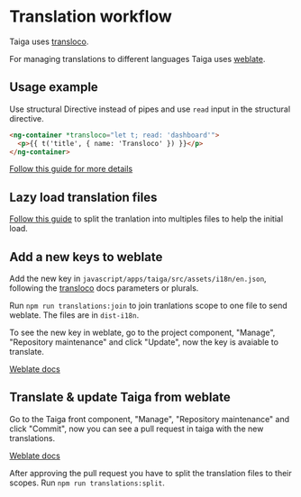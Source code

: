 # Translation workflow

Taiga uses [transloco](https://ngneat.github.io/transloco/).

For managing translations to different languages Taiga uses [weblate](https://hosted.weblate.org/).

## Usage example

Use structural Directive instead of pipes and use `read` input in the structural directive.

```html
<ng-container *transloco="let t; read: 'dashboard'">
  <p>{{ t('title', { name: 'Transloco' }) }}</p>
</ng-container>
```

[Follow this guide for more details](https://ngneat.github.io/transloco/docs/translation-in-the-template) 

## Lazy load translation files

[Follow this guide](https://ngneat.github.io/transloco/docs/scope-configuration) to split the tranlation into multiples files to help the initial load.

## Add a new keys to weblate

Add the new key in `javascript/apps/taiga/src/assets/i18n/en.json`, following the [transloco](https://ngneat.github.io/transloco/docs/translation-in-the-template) docs parameters or plurals.

Run `npm run translations:join` to join tranlations scope to one file to send weblate. The files are in `dist-i18n`.

To see the new key in weblate, go to the project component, "Manage", "Repository maintenance" and click "Update", now the key is avaiable to translate.

[Weblate docs](https://docs.weblate.org/en/latest/admin/continuous.html#update-vcs)

## Translate & update Taiga from weblate

Go to the Taiga front component, "Manage", "Repository maintenance" and click "Commit", now you can see a pull request in taiga with the new translations.

[Weblate docs](https://docs.weblate.org/en/latest/admin/continuous.html#push-changes)

After approving the pull request you have to split the translation files to their scopes. Run `npm run translations:split`.
